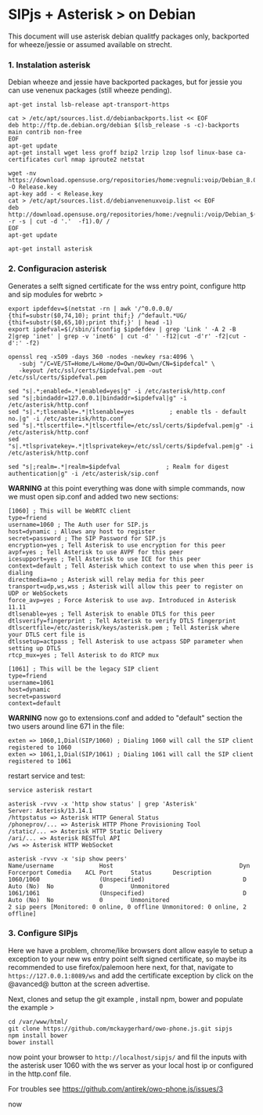 # SIPjs + Asterisk > on Debian

This document will use asterisk debian qualitfy packages only, backported for wheeze/jessie or assumed available on strecht.

### 1. Instalation asterisk

Debian wheeze and jessie have backported packages, but for jessie you can use venenux packages (still wheeze pending).

```
apt-get instal lsb-release apt-transport-https

cat > /etc/apt/sources.list.d/debianbackports.list << EOF
deb http://ftp.de.debian.org/debian $(lsb_release -s -c)-backports main contrib non-free
EOF
apt-get update
apt-get install wget less groff bzip2 lrzip lzop lsof linux-base ca-certificates curl nmap iproute2 netstat

wget -nv https://download.opensuse.org/repositories/home:vegnuli:voip/Debian_8.0/Release.key -O Release.key
apt-key add - < Release.key
cat > /etc/apt/sources.list.d/debianvenenuxvoip.list << EOF
deb http://download.opensuse.org/repositories/home:/vegnuli:/voip/Debian_$(lsb_release -r -s | cut -d '.'  -f1).0/ /
EOF
apt-get update

apt-get install asterisk 
```

### 2. Configuracion asterisk

Generates a selft signed certificate for the wss entry point, configure http and sip modules for webrtc >

```
export ipdefdev=$(netstat -rn | awk '/^0.0.0.0/ {thif=substr($0,74,10); print thif;} /^default.*UG/ {thif=substr($0,65,10);print thif;}' | head -1)
export ipdefval=$(/sbin/ifconfig $ipdefdev | grep 'Link ' -A 2 -B 2|grep 'inet' | grep -v 'inet6' | cut -d' ' -f12|cut -d'r' -f2|cut -d':' -f2)

openssl req -x509 -days 360 -nodes -newkey rsa:4096 \
   -subj "/C=VE/ST=Home/L=Home/O=Own/OU=Own/CN=$ipdefcal" \
   -keyout /etc/ssl/certs/$ipdefval.pem -out /etc/ssl/certs/$ipdefval.pem

sed "s|.*;enabled=.*|enabled=yes|g" -i /etc/asterisk/http.conf
sed "s|;bindaddr=127.0.0.1|bindaddr=$ipdefval|g" -i /etc/asterisk/http.conf 
sed "s|.*;tlsenable=.*|tlsenable=yes          ; enable tls - default no.|g" -i /etc/asterisk/http.conf
sed "s|.*tlscertfile=.*|tlscertfile=/etc/ssl/certs/$ipdefval.pem|g" -i /etc/asterisk/http.conf
sed "s|.*tlsprivatekey=.*|tlsprivatekey=/etc/ssl/certs/$ipdefval.pem|g" -i /etc/asterisk/http.conf

sed "s|;realm=.*|realm=$ipdefval             ; Realm for digest authentication|g" -i /etc/asterisk/sip.conf
```

**WARNING** at this point everything was done with simple commands, now we must open sip.conf and added two new sections:

```
[1060] ; This will be WebRTC client
type=friend
username=1060 ; The Auth user for SIP.js
host=dynamic ; Allows any host to register
secret=password ; The SIP Password for SIP.js
encryption=yes ; Tell Asterisk to use encryption for this peer
avpf=yes ; Tell Asterisk to use AVPF for this peer
icesupport=yes ; Tell Asterisk to use ICE for this peer
context=default ; Tell Asterisk which context to use when this peer is dialing
directmedia=no ; Asterisk will relay media for this peer
transport=udp,ws,wss ; Asterisk will allow this peer to register on UDP or WebSockets
force_avp=yes ; Force Asterisk to use avp. Introduced in Asterisk 11.11
dtlsenable=yes ; Tell Asterisk to enable DTLS for this peer
dtlsverify=fingerprint ; Tell Asterisk to verify DTLS fingerprint
dtlscertfile=/etc/asterisk/keys/asterisk.pem ; Tell Asterisk where your DTLS cert file is
dtlssetup=actpass ; Tell Asterisk to use actpass SDP parameter when setting up DTLS
rtcp_mux=yes ; Tell Asterisk to do RTCP mux

[1061] ; This will be the legacy SIP client
type=friend
username=1061
host=dynamic
secret=password
context=default
```

**WARNING** now go to extensions.conf and added to "default" section the two users around line 671 in the file:

```
exten => 1060,1,Dial(SIP/1060) ; Dialing 1060 will call the SIP client registered to 1060
exten => 1061,1,Dial(SIP/1061) ; Dialing 1061 will call the SIP client registered to 1061
```

restart service and test:

```
service asterisk restart

asterisk -rvvv -x 'http show status' | grep 'Asterisk'
Server: Asterisk/13.14.1
/httpstatus => Asterisk HTTP General Status
/phoneprov/... => Asterisk HTTP Phone Provisioning Tool
/static/... => Asterisk HTTP Static Delivery
/ari/... => Asterisk RESTful API
/ws => Asterisk HTTP WebSocket

asterisk -rvvv -x 'sip show peers'
Name/username             Host                                    Dyn Forcerport Comedia    ACL Port     Status      Description 
1060/1060                 (Unspecified)                            D  Auto (No)  No             0        Unmonitored
1061/1061                 (Unspecified)                            D  Auto (No)  No             0        Unmonitored
2 sip peers [Monitored: 0 online, 0 offline Unmonitored: 0 online, 2 offline]
```

### 3. Configure SIPjs

Here we have a problem, chrome/like browsers dont allow easyle to setup a exception to your new ws entry point selft signed certificate, so maybe its recommended to use firefox/palemoon here next, for that, navigate to `https://127.0.0.1:8089/ws` and add the certificate exception by click on the @avanced@ button at the screen advertise.

Next, clones and setup the git example , install npm, bower and populate the example >

```
cd /var/www/html/
git clone https://github.com/mckaygerhard/owo-phone.js.git sipjs
npm install bower
bower install
```

now point your browser to `http://localhost/sipjs/` and fil the inputs with the asterisk user 1060 with the  ws server as your local host ip or configured in the http.conf file.

For troubles see https://github.com/antirek/owo-phone.js/issues/3

now
